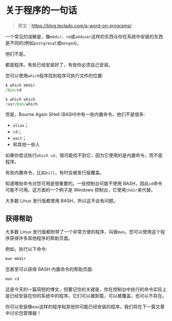 # 关于程序的一句话

> 原文：<https://blog.teclado.com/a-word-on-programs/>

一个常见的误解是，像`mkdir`、`rm`或`adduser`这样的东西与你在系统中安装的东西是不同的(例如`postgresql`或`mongod`)。

他们不是。

都是程序。有些已经安装好了，有些你必须自己安装。

您可以使用`which`程序找到程序可执行文件的位置:

```py
$ which mkdir
/bin/cd 
```

```py
$ which which
/usr/bin/which 
```

但是，Bourne Again SHell (BASH)中有一些内置命令。他们不是很多:

*   `alias`；
*   `cd`；
*   `wait`；
*   和其他一些人

如果你尝试执行`which cd`，很可能找不到它，因为它使用的是内置命令，而不是程序。

有些内置命令，比如`kill`，有时会被发行版覆盖。

知道哪些命令对您可用是很重要的。一些控制台可能不使用 BASH，因此`cd`命令可能不可用。这方面的一个例子是 Windows 控制台，它使用`chdir`来代替。

大多数 Linux 发行版都使用 BASH，所以这不会有问题。

## 获得帮助

大多数 Linux 发行版都附带了一个非常方便的程序，叫做`man`。您可以使用这个程序获得许多其他程序的帮助页面。

例如，执行以下命令:

```py
man mkdir 
```

您甚至可以获得 BASH 内置命令的帮助页面:

```py
man cd 
```

这是今天的一篇简短的博文，但要记住的关键是，你在控制台中执行的命令实际上是已经安装在你的系统中的程序。它们可以被卸载，可以被覆盖，也可以不存在。

你可以安装像`man`这样的程序和其他你可能已经安装的程序。我们将在下一篇文章中讨论包管理器！